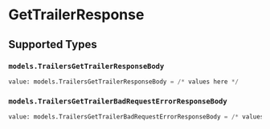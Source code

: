 # GetTrailerResponse


## Supported Types

### `models.TrailersGetTrailerResponseBody`

```python
value: models.TrailersGetTrailerResponseBody = /* values here */
```

### `models.TrailersGetTrailerBadRequestErrorResponseBody`

```python
value: models.TrailersGetTrailerBadRequestErrorResponseBody = /* values here */
```

